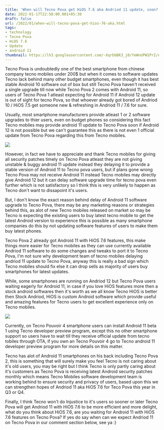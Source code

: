 ```yaml
---
title: 'When will Tecno Pova get HiOS 7.6 aka Andriod 11 update, soon?'
date: 2022-01-17T22:58:00.001+05:30
draft: false
url: /2022/01/when-will-tecno-pova-get-hios-76-aka.html
tags: 
- technology
- Tecno Pova
- HiOS 7.6
- Update
- android 11
thumbnail: https://lh3.googleusercontent.com/-XqrbbBK3_j0/YeWnUPW1PrI/AAAAAAAAIkE/yZJkQpzOIhAjlrly1B8lLqhLgNMOAdUXwCNcBGAsYHQ/s1600/1642440523833197-0.png
---
```


  

Tecno Pova is undoubtedly one of the best smartphone from chinese company tecno mobiles under 200$ but when it comes to software updates Tecno lack behind many other budget smartphones, even though it has best stable Android 10 software out of box but still Tecno Pova haven't received a single upgrade till now while Tecno Pova 2 comes with Android 11, so users of Tecno Pova 1 atleast expecting for Android 11 if Android 12 update is out of sight for tecno Pova, so that whoever already got bored of Andriod 10 / HiOS 7.5 get someone new & refreshing in Andriod 11 / 7.6 for sure.

  

Usually, most smartphone manufacturers provide atleast 1 or 2 software upgrades to thier users, even on budget phones so considering this fact Tecno mobiles may provide android 11 update to Tecno Pova soon if Android 12 is not possible but we can't guarantee this as there is not even 1 official update from Tecno Pova regarding this from Tecno mobiles.

  

 ![](https://lh3.googleusercontent.com/-s6Cl4e5vqvU/YeWnTPBrGHI/AAAAAAAAIkA/drKaPAOrcp43F8utFQNYqg_8MJcsk8i9ACNcBGAsYHQ/s1600/1642440519085485-1.png) 

  

However, in fact we have to appreciate and thank Tecno mobiles for giving all security patches timely on Tecno Pova atleast they are not giving unstable & buggy android 11 update instead they delaying it to provide a stable version of Android 11 to Tecno pova users, but if plans gone wrong Tecno Pova may not receive Android 11 instead Tecno mobiles may directly give Android 12 but it can delay software upgrade time for tecno pova even further which is not satisfactory so I think this is very unlikely to happen as Tecno don't want to dissapoint it's users.

  

But, I don't know the exact reason behind delay of Android 11 software upgrade to Tecno Pova, there may be any marketing reasons or strategies behind this, as alot of new Tecno mobiles released on market so may be Tecno is expecting the existing users to buy latest tecno mobile to get the latest Android version to experience this is possible as many smartphone companies do this by not updating software features of users to make them buy latest phones.

  

Tecno Pova 2 already got Android 11 with HiOS 7.6 features, this make things more easier for Tecno mobiles as they can use currently available Andriod 11 software to do some changes and tweaks to port it to Tecno Pova, I'm not sure why development team of tecno mobiles delaying andriod 11 update to Tecno Pova, anyway this is really a bad sign which Tecno mobiles should fix else it can drop sells as majority of users buy smartphones for latest updates.

  

While, some smartphones are running on Andriod 12 but Tecno Pova users waiting eagerly for Android 11, in case if you love HiOS features more then a stock android softwares then it's worth as we all know Tecno HiOS is better then Stock Andriod, HiOS is custom Android software which provide useful and amazing features for Tecno users to get excellent experience only on Tecno mobiles.

  

 ![](https://lh3.googleusercontent.com/-ynLn-7BBCac/YeWnR4LnDcI/AAAAAAAAIj8/N_sFbC3tlSY0H1mwCX-iIu_82cWRvwz8QCNcBGAsYHQ/s1600/1642440514208028-2.png) 

  

Currently, on Tecno Pouvoir 4 smartphone users can install Android 11 beta 1 using Tecno developer preview program, except this no other smartphone support so users have to wait till they receive official update from tecno tobiles through OTA, if you own an Tecno Pouvoir 4 go to Tecno android 11 developer preview program for more details on this matter.

  

Tecno has alot of Android 11 smartphones on his back including Tecno Pova 2, this is something that will surely make you feel Tecno is not caring about it's old users, you may be right but I think Tecno is only partly caring about it's customers as Tecno Pova is receiving latest Android security patches monthly which means Tecno Mobiles software development team is working behind to ensure security and privacy of users, based upon this we can strengthen hopes of Andriod 11 aka HiOS 7.6 for Teco Pova this year in Q3 or Q4.

  

Finally, I think Tecno won't do Injustice to it's users so sooner or later Tecno Pova will get Andriod 11 with HiOS 7.6 to be more efficient and more delight, what do you think about HiOS 7.6, are you waiting for Android 11 with HiOS 7.6 features on Tecno Pova? If yes do say when can we expect Andriod 11 on Tecno Pova in our comment section below, see ya :)